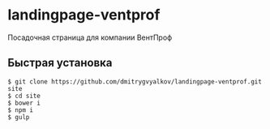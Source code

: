 # landingpage-ventprof
Посадочная страница для компании ВентПроф

## Быстрая установка

```
$ git clone https://github.com/dmitrygvyalkov/landingpage-ventprof.git site
$ cd site
$ bower i
$ npm i
$ gulp
```